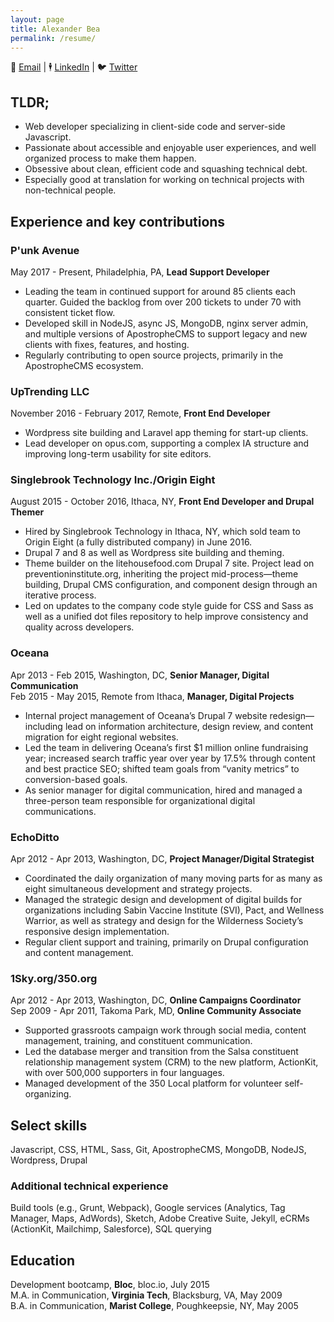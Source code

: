 ```yaml
---
layout: page
title: Alexander Bea
permalink: /resume/
---
```


📧 [Email](mailto:alex.bea@gmail.com) | 
🕴 [LinkedIn](http://www.linkedin.com/in/alexbea) | 
🐦 [Twitter](https://twitter.com/alexbea)

## TLDR;
- Web developer specializing in client-side code and server-side Javascript.
- Passionate about accessible and enjoyable user experiences, and well organized process to make them happen.
- Obsessive about clean, efficient code and squashing technical debt.
- Especially good at translation for working on technical projects with non-technical people.

## Experience and key contributions

### P'unk Avenue
May 2017 - Present, Philadelphia, PA, **Lead Support Developer**

- Leading the team in continued support for around 85 clients each quarter. Guided the backlog from over 200 tickets to under 70 with consistent ticket flow.
- Developed skill in NodeJS, async JS, MongoDB, nginx server admin, and multiple versions of ApostropheCMS to support legacy and new clients with fixes, features, and hosting.
- Regularly contributing to open source projects, primarily in the ApostropheCMS ecosystem.

### UpTrending LLC
November 2016 - February 2017, Remote, **Front End Developer**

- Wordpress site building and Laravel app theming for start-up clients.
- Lead developer on opus.com, supporting a complex IA structure and improving long-term usability for site editors.

### Singlebrook Technology Inc./Origin Eight
August 2015 - October 2016, Ithaca, NY, **Front End Developer and Drupal Themer**

- Hired by Singlebrook Technology in Ithaca, NY, which sold team to Origin Eight (a fully distributed company) in June 2016.
- Drupal 7 and 8 as well as Wordpress site building and theming.
- Theme builder on the litehousefood.com Drupal 7 site. Project lead on preventioninstitute.org, inheriting the project mid-process—theme building, Drupal CMS configuration, and component design through an iterative process.
- Led on updates to the company code style guide for CSS and Sass as well as a unified dot files repository to help improve consistency and quality across developers.

### Oceana
Apr 2013 - Feb 2015, Washington, DC, **Senior Manager, Digital Communication**<br />
Feb 2015 - May 2015, Remote from Ithaca, **Manager, Digital Projects**

- Internal project management of Oceana’s Drupal 7 website redesign—including lead on information architecture, design review, and content migration for eight regional websites.
- Led the team in delivering Oceana’s first $1 million online fundraising year; increased search traffic year over year by 17.5% through content and best practice SEO; shifted team goals from “vanity metrics” to conversion-based goals.
- As senior manager for digital communication, hired and managed a three-person team responsible for organizational digital communications.

### EchoDitto
Apr 2012 - Apr 2013, Washington, DC, **Project Manager/Digital Strategist**

- Coordinated the daily organization of many moving parts for as many as eight simultaneous development and strategy projects.
- Managed the strategic design and development of digital builds for organizations including Sabin Vaccine Institute (SVI), Pact, and Wellness Warrior, as well as strategy and design for the Wilderness Society’s responsive design implementation.
- Regular client support and training, primarily on Drupal configuration and content management.

### 1Sky.org/350.org
Apr 2012 - Apr 2013, Washington, DC, **Online Campaigns Coordinator**<br />
Sep 2009 - Apr 2011, Takoma Park, MD, **Online Community Associate**

- Supported grassroots campaign work through social media, content management, training, and constituent communication.
- Led the database merger and transition from the Salsa constituent relationship management system (CRM) to the new platform, ActionKit, with over 500,000 supporters in four languages.
- Managed development of the 350 Local platform for volunteer self-organizing.

## Select skills
Javascript, CSS, HTML, Sass, Git, ApostropheCMS, MongoDB, NodeJS, Wordpress, Drupal

### Additional technical experience
Build tools (e.g., Grunt, Webpack), Google services (Analytics, Tag Manager, Maps, AdWords), Sketch, Adobe Creative Suite, Jekyll, eCRMs (ActionKit, Mailchimp, Salesforce), SQL querying

## Education
Development bootcamp, **Bloc**, bloc.io, July 2015<br />
M.A. in Communication, **Virginia Tech**, Blacksburg, VA, May 2009<br />
B.A. in Communication, **Marist College**, Poughkeepsie, NY, May 2005
